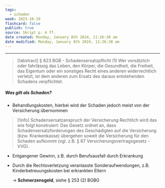 ```yaml
---
tags:
  - schaden
week: 2023-10-19
flashcard: false
publish: true
source: Skript p. 4 ff.
date created: Monday, January 8th 2024, 11:26:30 am
date modified: Monday, January 8th 2024, 11:26:38 am
---
```

***

> [!abstract] § 823 BGB - Schadensersatzpflicht
> (1) Wer vorsätzlich oder fahrlässig das Leben, den Körper, die Gesundheit, die Freiheit, das Eigentum oder ein sonstiges Recht eines anderen widerrechtlich verletzt, ist dem anderen zum Ersatz des daraus entstehenden Schadens verpflichtet.

##### Was gilt als Schaden?

- Behandlungskosten, hierbei wird der Schaden jedoch meist von der Versicherung übernommen 

> [!info] Schadensersatzanspruch der Versicherung 
> Rechtlich wird das wie folgt konstruiert: Das Gesetz ordnet an, dass Schadensersatzforderungen des Geschädigten auf die Versicherung (bzw. Krankenkasse) übergehen soweit die Versicherung für den Schaden aufkommt (vgl. z.B. § 67 Versicherungsvertragsgesetz - VVG).

- Entgangener Gewinn, z.B. durch Berufsausfall durch Erkrankung
- Durch die Rechtsverletzung veranlasste Sonderaufwendungen, z.B. Kinderbetreuungskosten bei erkrankten Eltern

	$\longrightarrow$ **Schmerzensgeld**, siehe § 253 (2) BGBG
